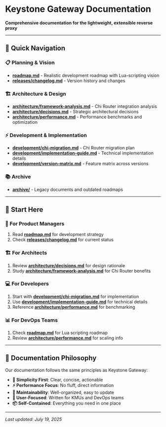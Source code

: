 # Keystone Gateway Documentation

**Comprehensive documentation for the lightweight, extensible reverse proxy**

---

## 🎯 **Quick Navigation**

### **📋 Planning & Vision**
- **[roadmap.md](roadmap.md)** - Realistic development roadmap with Lua-scripting vision
- **[releases/changelog.md](releases/changelog.md)** - Version history and changes

### **🏗️ Architecture & Design**
- **[architecture/framework-analysis.md](architecture/framework-analysis.md)** - Chi Router integration analysis
- **[architecture/decisions.md](architecture/decisions.md)** - Strategic architectural decisions
- **[architecture/performance.md](architecture/performance.md)** - Performance benchmarks and optimization

### **⚡ Development & Implementation** 
- **[development/chi-migration.md](development/chi-migration.md)** - Chi Router migration plan
- **[development/implementation-guide.md](development/implementation-guide.md)** - Technical implementation details
- **[development/version-matrix.md](development/version-matrix.md)** - Feature matrix across versions

### **📚 Archive**
- **[archive/](archive/)** - Legacy documents and outdated roadmaps

---

## 🚀 **Start Here**

### **👥 For Product Managers**
1. Read **[roadmap.md](roadmap.md)** for development strategy
2. Check **[releases/changelog.md](releases/changelog.md)** for current status

### **🏗️ For Architects**  
1. Review **[architecture/decisions.md](architecture/decisions.md)** for design rationale
2. Study **[architecture/framework-analysis.md](architecture/framework-analysis.md)** for Chi Router benefits

### **💻 For Developers**
1. Start with **[development/chi-migration.md](development/chi-migration.md)** for implementation
2. Use **[development/implementation-guide.md](development/implementation-guide.md)** for technical details
3. Reference **[architecture/performance.md](architecture/performance.md)** for benchmarking

### **📊 For DevOps Teams**
1. Check **[roadmap.md](roadmap.md)** for Lua scripting roadmap
2. Review **[architecture/performance.md](architecture/performance.md)** for scaling info

---

## 🎯 **Documentation Philosophy**

Our documentation follows the same principles as Keystone Gateway:

- **🎯 Simplicity First**: Clear, concise, actionable
- **⚡ Performance Focus**: No fluff, direct information
- **🔧 Maintainability**: Well-organized, easy to update
- **🏢 User-Focused**: Written for KMUs and DevOps teams
- **📦 Self-Contained**: Everything you need in one place

---

*Last updated: July 19, 2025*

